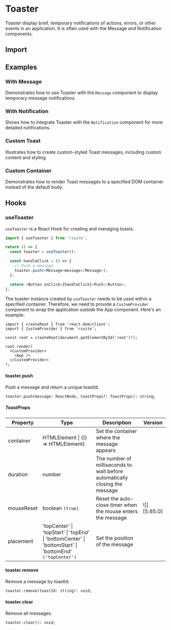 # Toaster

Toaster display brief, temporary notifications of actions, errors, or other events in an application. It is often used with the Message and Notification components.

## Import

<!--{include:<import-guide>}-->

## Examples

### With Message

Demonstrates how to use Toaster with the `Message` component to display temporary message notifications.

<!--{include:`with-message.md`}-->

### With Notification

Shows how to integrate Toaster with the `Notification` component for more detailed notifications.

<!--{include:`with-notification.md`}-->

### Custom Toast

Illustrates how to create custom-styled Toast messages, including custom content and styling.

<!--{include:`custom.md`}-->

### Custom Container

Demonstrates how to render Toast messages to a specified DOM container instead of the default body.

<!--{include:`custom-container.md`}-->

## Hooks

### useToaster

`useToaster` is a React Hook for creating and managing toasts.

```ts
import { useToaster } from 'rsuite';

return () => {
  const toaster = useToaster();

  const handleClick = () => {
    // Push a message
    toaster.push(<Message>message</Message>);
  };

  return <Button onClick={handleClick}>Push</Button>;
};
```

The toaster instance created by `useToaster` needs to be used within a specified container. Therefore, we need to provide a `CustomProvider` component to wrap the application outside the App component. Here's an example:

```tsx
import { createRoot } from 'react-dom/client';
import { CustomProvider } from 'rsuite';

const root = createRoot(document.getElementById('root')!);

root.render(
  <CustomProvider>
    <App />
  </CustomProvider>
);
```

#### toaster.push

Push a message and return a unique toastId.

```
toaster.push(message: ReactNode, toastProps?: ToastProps): string;
```

##### ToastProps

| Property   | Type                                                                                                    | Description                                                                 | Version     |
| ---------- | ------------------------------------------------------------------------------------------------------- | --------------------------------------------------------------------------- | ----------- |
| container  | HTMLElement \| (() => HTMLElement)                                                                      | Set the container where the message appears                                 |             |
| duration   | number                                                                                                  | The number of milliseconds to wait before automatically closing the message |             |
| mouseReset | boolean `(true)`                                                                                        | Reset the auto-close timer when the mouse enters the message                | ![][5.65.0] |
| placement  | 'topCenter' \| 'topStart' \| 'topEnd' \| 'bottomCenter' \| 'bottomStart' \| 'bottomEnd' `('topCenter')` | Set the position of the message                                             |             |

#### toaster.remove

Remove a message by toastId.

```
toaster.remove(toastId: string): void;
```

#### toaster.clear

Remove all messages.

```
toaster.clear(): void;
```
